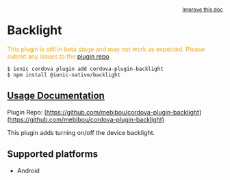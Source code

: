 <a style="float:right;font-size:12px;" href="http://github.com/ionic-team/ionic-native/edit/master/src/@ionic-native/plugins/backlight/index.ts#L1">
  Improve this doc
</a>

# Backlight
  <p style="color:orange">
    This plugin is still in beta stage and may not work as expected. Please
    submit any issues to the <a target="_blank"
    href="/issues">plugin repo</a>.
  </p>


```
$ ionic cordova plugin add cordova-plugin-backlight
$ npm install @ionic-native/backlight
```

## [Usage Documentation](https://ionicframework.com/docs/native/backlight/)

Plugin Repo: [https://github.com/mebibou/cordova-plugin-backlight](https://github.com/mebibou/cordova-plugin-backlight)

This plugin adds turning on/off the device backlight.

## Supported platforms
- Android



